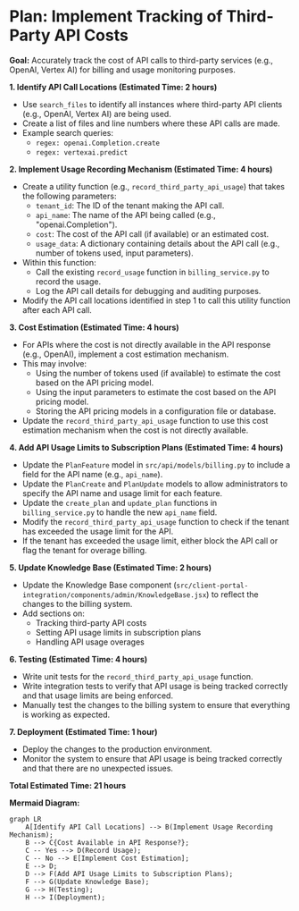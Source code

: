 # Plan: Implement Tracking of Third-Party API Costs

**Goal:** Accurately track the cost of API calls to third-party services (e.g., OpenAI, Vertex AI) for billing and usage monitoring purposes.

**1. Identify API Call Locations (Estimated Time: 2 hours)**

*   Use `search_files` to identify all instances where third-party API clients (e.g., OpenAI, Vertex AI) are being used.
*   Create a list of files and line numbers where these API calls are made.
*   Example search queries:
    *   `regex: openai.Completion.create`
    *   `regex: vertexai.predict`

**2. Implement Usage Recording Mechanism (Estimated Time: 4 hours)**

*   Create a utility function (e.g., `record_third_party_api_usage`) that takes the following parameters:
    *   `tenant_id`: The ID of the tenant making the API call.
    *   `api_name`: The name of the API being called (e.g., "openai.Completion").
    *   `cost`: The cost of the API call (if available) or an estimated cost.
    *   `usage_data`: A dictionary containing details about the API call (e.g., number of tokens used, input parameters).
*   Within this function:
    *   Call the existing `record_usage` function in `billing_service.py` to record the usage.
    *   Log the API call details for debugging and auditing purposes.
*   Modify the API call locations identified in step 1 to call this utility function after each API call.

**3. Cost Estimation (Estimated Time: 4 hours)**

*   For APIs where the cost is not directly available in the API response (e.g., OpenAI), implement a cost estimation mechanism.
*   This may involve:
    *   Using the number of tokens used (if available) to estimate the cost based on the API pricing model.
    *   Using the input parameters to estimate the cost based on the API pricing model.
    *   Storing the API pricing models in a configuration file or database.
*   Update the `record_third_party_api_usage` function to use this cost estimation mechanism when the cost is not directly available.

**4. Add API Usage Limits to Subscription Plans (Estimated Time: 4 hours)**

*   Update the `PlanFeature` model in `src/api/models/billing.py` to include a field for the API name (e.g., `api_name`).
*   Update the `PlanCreate` and `PlanUpdate` models to allow administrators to specify the API name and usage limit for each feature.
*   Update the `create_plan` and `update_plan` functions in `billing_service.py` to handle the new `api_name` field.
*   Modify the `record_third_party_api_usage` function to check if the tenant has exceeded the usage limit for the API.
*   If the tenant has exceeded the usage limit, either block the API call or flag the tenant for overage billing.

**5. Update Knowledge Base (Estimated Time: 2 hours)**

*   Update the Knowledge Base component (`src/client-portal-integration/components/admin/KnowledgeBase.jsx`) to reflect the changes to the billing system.
*   Add sections on:
    *   Tracking third-party API costs
    *   Setting API usage limits in subscription plans
    *   Handling API usage overages

**6. Testing (Estimated Time: 4 hours)**

*   Write unit tests for the `record_third_party_api_usage` function.
*   Write integration tests to verify that API usage is being tracked correctly and that usage limits are being enforced.
*   Manually test the changes to the billing system to ensure that everything is working as expected.

**7. Deployment (Estimated Time: 1 hour)**

*   Deploy the changes to the production environment.
*   Monitor the system to ensure that API usage is being tracked correctly and that there are no unexpected issues.

**Total Estimated Time: 21 hours**

**Mermaid Diagram:**

```mermaid
graph LR
    A[Identify API Call Locations] --> B(Implement Usage Recording Mechanism);
    B --> C{Cost Available in API Response?};
    C -- Yes --> D(Record Usage);
    C -- No --> E[Implement Cost Estimation];
    E --> D;
    D --> F(Add API Usage Limits to Subscription Plans);
    F --> G(Update Knowledge Base);
    G --> H(Testing);
    H --> I(Deployment);